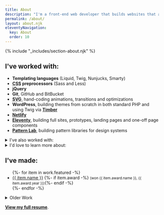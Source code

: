 ```yaml
---
title: About
description: "I'm a front-end web developer that builds websites that are fast, functional and beautiful."
permalink: /about/
layout: about.njk
eleventyNavigation:
  key: About
  order: 10
---
```


{% include "_includes/section-about.njk" %}

<section aria-label="Skills">

## I've worked with:

- **Templating languages** (Liquid, Twig, Nunjucks, Smarty)
- **<abbr title="Cascading Stylesheets">CSS</abbr> preprocessors** (Sass and Less)
- **jQuery**
- **Git**, GitHub and BitBucket
- **<abbr title="Scalable Vector Graphics">SVG</abbr>**, hand-coding animations, transitions and optimizations
- **WordPress**, building themes from scratch in both standard PHP and using Twig via **[Timber](https://www.upstatement.com/timber/)**
- **[Netlify](https://netlify.com)**
- **[Eleventy](https://www.11ty.dev)**, building full sites, prototypes, landing pages and one-off page components
- **[Pattern Lab](https://patternlab.io/)**, building pattern libraries for design systems

<details>
<summary>I've also worked with:</summary>

- **npm**
- **Vue**
- **[Parcel](https://parceljs.org)**
- **[Craft CMS](https://www.craftcms.com/)**
- Many common **Wordpress plugins**, such as **[Advanced Custom Fields](https://advancedcustomfields.com)**, **Gravity Forms** and **WPForms**
- Image editors like **Photoshop**, **Illustrator**, **Pixelmator Pro** and **Affinity Designer**
- Design tools like **Sketch** and **Figma**
- **Google Analytics** and **Google Tag Manager** <small>(implemented as performantly as possible)</small>
- **Google Lighthouse** and **WebPageTest** for performance auditing
- **Schema.org**, **OpenGraph** and other similar metadata
- **Cloudflare**, as a DNS provider/CDN and doing edge <abbr title="search engine optimization">SEO</abbr> optimization via Cloudflare Workers
- **[Buddy](https://buddy.works)**, **[DeployHQ](https://deployhq.com)**, and **GitHub Actions**, for <abbr title="continuous integration and delivery">CI/CD</abbr> and deployment
- **Shopify**
- **MailChimp**
- **HubSpot**, building custom landing pages and email templates and customizing form embeds
- **[BrowserStack]()** and **[LambdaTest](https://www.lambdatest.com/)**, for browser compatibility testing
- **[Litmus](https://litmus.com)** and **[EmailOnAcid](https://emailonacid.com)**, for email client compatibility testing
</details>

<details>

<summary>I'd love to learn more about:</summary>

- **Web components**
- **[Svelte](https://svelte.dev/)**

</details>

</section>

<section id="work" aria-label="Sample Work">

## I've made:

<ul>
{%- for item in work.featured -%}
<li>
<a href="{{ item.url | url }}" target="_blank" rel="noopener noreferrer" aria-label="{{ item.name }} (opens in new window)">{{ item.name }}</a>
{%- if item.award -%} <small>(won {{ item.award.name }}, <time>{{ item.award.year }}</time>)</small>{%- endif -%}
</li>
{%- endfor -%}
</ul>

<details>

<summary>Older Work</summary>

<p>Some of these probably aren't up to my modern standard. They also often use Typekit fonts, which do not work on archive.org.</p>

<ul>
{%- for item in work.old %}
<li>
<a href="{{ item.url | url }}" target="_blank" rel="noopener noreferrer" aria-label="{{ item.name }} (opens in new window)">{{ item.name }}</a>
{%- if item.award -%} <small>(won {{ item.award.name }}, <time>{{ item.award.year }}</time>)</small>{%- endif -%}
</li>
{%- endfor %}
</ul>

</details>

</section>

<section id="more-info" class="text-center" aria-label="More information">

**[View my full resume](/resume/)**.

</section>
